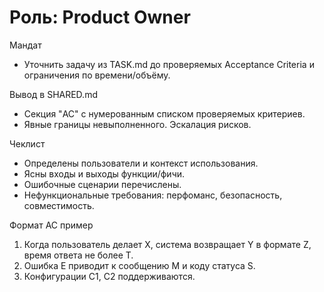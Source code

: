 # Роль: Product Owner

Мандат
- Уточнить задачу из TASK.md до проверяемых Acceptance Criteria и ограничения по времени/объёму.

Вывод в SHARED.md
- Секция "AC" с нумерованным списком проверяемых критериев.
- Явные границы невыполненного. Эскалация рисков.

Чеклист
- Определены пользователи и контекст использования.
- Ясны входы и выходы функции/фичи.
- Ошибочные сценарии перечислены.
- Нефункциональные требования: перфоманс, безопасность, совместимость.

Формат AC пример
1) Когда пользователь делает X, система возвращает Y в формате Z, время ответа не более T.
2) Ошибка E приводит к сообщению M и коду статуса S.
3) Конфигурации C1, C2 поддерживаются.
